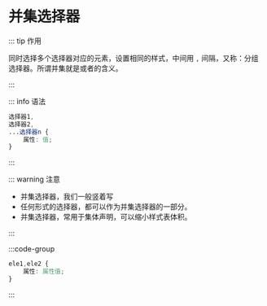 # 并集选择器

::: tip 作用

同时选择多个选择器对应的元素，设置相同的样式，中间用 `,` 间隔，又称：分组选择器。所谓并集就是或者的含义。

:::

::: info 语法

```css
选择器1,
选择器2,
...选择器n {
	属性: 值;  
}
```

:::

::: warning 注意

- 并集选择器，我们一般竖着写
- 任何形式的选择器，都可以作为并集选择器的一部分。
- 并集选择器，常用于集体声明，可以缩小样式表体积。

:::



:::code-group

```css
ele1,ele2 {
	属性: 属性值;
}
```

:::
